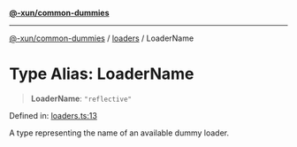 [**@-xun/common-dummies**](../../README.md)

***

[@-xun/common-dummies](../../README.md) / [loaders](../README.md) / LoaderName

# Type Alias: LoaderName

> **LoaderName**: `"reflective"`

Defined in: [loaders.ts:13](https://github.com/Xunnamius/test-utils/blob/039995fa2351ba5c0c6c5e9ddfd8589da9142bad/packages/common-dummies/src/loaders.ts#L13)

A type representing the name of an available dummy loader.
